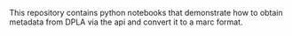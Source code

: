This repository contains python notebooks that demonstrate how to obtain metadata from DPLA via the api and convert it to a marc format.

